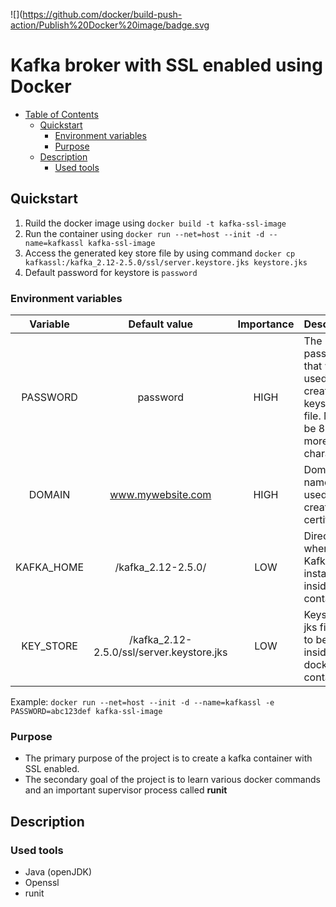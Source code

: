 ![](https://github.com/docker/build-push-action/Publish%20Docker%20image/badge.svg
# Kafka broker with SSL enabled using Docker
- [Table of Contents](#kafka-broker-with-ssl-enabled-using-docker)
  * [Quickstart](#quickstart)
    + [Environment variables](#environment-variables)
    + [Purpose](#purpose)
  * [Description](#description)
    + [Used tools](#used-tools)
    
## Quickstart
1. Ruild the docker image using `docker build -t kafka-ssl-image`
2. Run the container using `docker run --net=host --init -d --name=kafkassl kafka-ssl-image`
3. Access the generated key store file by using command `docker cp kafkassl:/kafka_2.12-2.5.0/ssl/server.keystore.jks keystore.jks`
4. Default password for keystore is `password`

### Environment variables

| Variable   | Default value                             | Importance | Description                                                                                | 
|:----------:|:-----------------------------------------:|:----------:|:-------------------------------------------------------------------------------------------|
| PASSWORD   | password                                  | HIGH       | The password that will be used to create keystore file. Must be 8 or more characters.      |
| DOMAIN     | www.mywebsite.com                         | HIGH       | Domain name to be used while creating the certificate.                                     |
| KAFKA_HOME | /kafka_2.12-2.5.0/                        | LOW        | Directory where Kafka is installed inside the container.                                   |
| KEY_STORE  | /kafka_2.12-2.5.0/ssl/server.keystore.jks | LOW        | Keystore jks file path to be used inside docker container.                                 | 


Example: `docker run --net=host --init -d --name=kafkassl -e PASSWORD=abc123def kafka-ssl-image`


### Purpose
- The primary purpose of the project is to create a kafka container with SSL enabled.
- The secondary goal of the project is to learn various docker commands and an important supervisor process called **runit**

## Description

### Used tools

- Java (openJDK)
- Openssl
- runit
